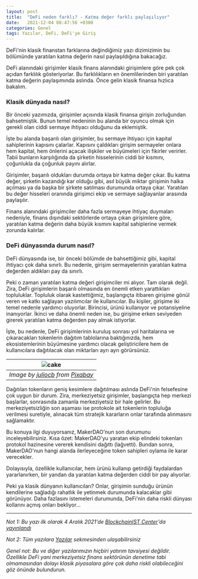 ```yaml
---
layout: post
title:  "DeFi neden farklı? - Katma değer farklı paylaşılıyor"
date:   2021-12-04 08:47:56 +0300
categories: Genel
tags: Yazılar, DeFi, DeFi'ye Giriş
---
```


DeFi'nin klasik finanstan farklarına değindiğimiz yazı dizimizimin bu bölümünde yaratılan katma değerin nasıl paylaşıldığına bakacağız. 

DeFi alanındaki girişimler klasik finans alanındaki girişimlere göre pek çok açıdan farklılık gösteriyorlar. Bu farklılıkların en önemlilerinden biri yaratılan katma değerin paylaşımında aslında. Önce gelin klasik finansa hızlıca bakalım. 

### Klasik dünyada nasıl?

Bir önceki yazımızda, girişimler açısında klasik finansa girişin zorluğundan bahsetmiştik. Bunun temel nedeninin bu alanda bir oyuncu olmak için gerekli olan ciddi sermaye ihtiyacı olduğunu da eklemiştik. 

İşte bu alanda başarılı olan girişimler, bu sermaye ihtiyacı için kapital sahiplerinin kapısını çalarlar. Kapısını çaldıkları girişim sermayeler onlara hem kapital, hem önlerini açacak ilişkiler ve büyümeleri için fikirler verirler. Tabii bunların karşılığında da şirketin hisselerinin ciddi bir kısmını, çoğunlukla da çoğunluk payını alırlar. 

Girişimler, başarılı oldukları durumda ortaya bir katma değer çıkar. Bu katma değer, şirketin kazandığı kar olduğu gibi, asıl büyük miktar girişimin halka açılması ya da başka bir şirkete satılması durumunda ortaya çıkar. Yaratılan bu değer hisseleri oranında girişimci ekip ve sermaye sağlayanlar arasında paylaşılır. 

Finans alanındaki girişimciler daha fazla sermayeye ihtiyaç duymaları nedeniyle, finans dışındaki sektörlerde ortaya çıkan girişimlere göre, yaratılan katma değerin daha büyük kısmını kapital sahiplerine vermek zorunda kalırlar. 

### DeFi dünyasında durum nasıl?
DeFi dünyasında ise, bir önceki bölümde de bahsettiğimiz gibi, kapital ihtiyacı çok daha sınırlı. Bu nedenle, girişim sermayelerinin yaratılan katma değerden aldıkları pay da sınırlı. 

Peki o zaman yaratılan katma değeri girişimciler mi alıyor. Tam olarak değil. Zira, DeFi girişimlerin başarılı olmasında en önemli etken yarattıkları topluluklar. Topluluk olarak kastettiğimiz, başlangıçta itibaren girişime gönül veren ve katkı sağlayan yazılımcılar ile kullanıcılar. Bu kişiler, girişime iki temel nedenle yardımcı oluyorlar. Birincisi, ürünü kullanıyor ve potansiyeline inanıyorlar. İkinci ve daha önemli neden ise, bu girişime erken seviyeden girerek yaratılan katma değerden pay almak istiyorlar. 

İşte, bu nedenle, DeFi girişimlerinin kuruluş sonrası yol haritalarına ve çıkaracakları tokenlerin dağıtım tablolarına baktığınızda, hem ekosistemlerinin büyümesine yardımcı olacak geliştiricilere hem de kullanıcılara dağıtılacak olan miktarları ayrı ayrı görürsünüz. 

| ![cake](/assets/ant-gfaba07ee2_800.jpg)|
|:--:| 
| *Image by [juliocb](https://pixabay.com/users/juliocb-7022246/) from [Pixabay](https://pixabay.com/)*|

Dağıtılan tokenların geniş kesimlere dağıtılması aslında DeFi'nin felsefesine çok uygun bir durum. Zira, merkeziyetsiz girişimler, başlangıçta hep merkezi başlarlar, sonrasında zamanla merkeziyetsiz bir hale gelirler. Bu merkeziyetsizliğin son aşaması ise protokole ait tokenlerin topluluğa verilmesi suretiyle, alınacak tüm stratejik kararların onlar tarafında alınmasını sağlamaktır. 

Bu konuya ilgi duyuyorsanız, MakerDAO'nun son durumunu inceleyebilirsiniz. Kısa özet: MakerDAO'yu yaratan ekip elindeki tokenları protokol hazinesine vererek kendisini dağıttı (lağvetti). Bundan sonra, MakerDAO'nun hangi alanda ilerleyeceğine token sahipleri oylama ile karar verecekler. 

Dolayısıyla, özellikle kullanıcılar, hem ürünü kullanıp getirdiği faydalardan yararlanırken, bir yandan da yaratılan katma değerden ciddi bir pay alıyorlar. 

Peki ya klasik dünyanın kullanıcıları? Onlar, girişimin sunduğu ürünün kendilerine sağladığı rahatlık ile yetinmek durumunda kalacaklar gibi görünüyor. Daha fazlasını istemeleri durumunda, DeFi'nin daha riskli dünyası kollarını açmış onları bekliyor...  


---

*Not 1: Bu yazı ilk olarak 4 Aralık 2021'de [BlockchainIST Center](https://medium.com/blockchainist-center)'da [yayınlandı]()*

*Not 2: Tüm yazılara [Yazılar](/articles/) sekmesinden ulaşabilirsiniz*

*Genel not: Bu ve diğer yazılarımızın hiçbiri yatırım tavsiyesi değildir. Özellikle DeFi yani merkeziyetsiz finans sektörünün denetime tabi olmamasından dolayı klasik piyasalara göre çok daha riskli olabileceğini göz önünde bulundurun.* 
